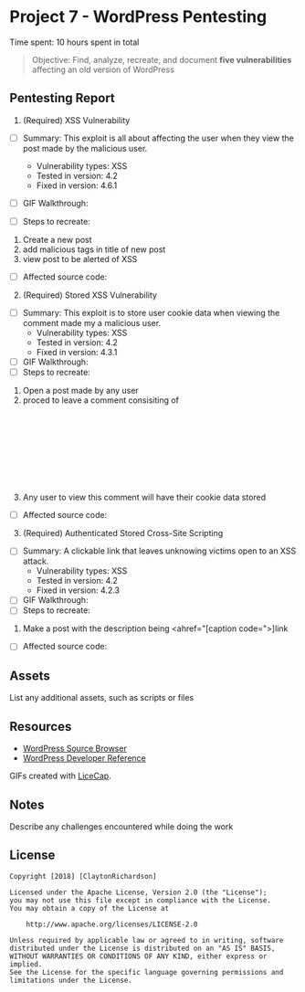 # Project 7 - WordPress Pentesting

Time spent: 10 hours spent in total

> Objective: Find, analyze, recreate, and document **five vulnerabilities** affecting an old version of WordPress

## Pentesting Report

1. (Required) XSS Vulnerability
  - [ ] Summary: This exploit is all about affecting the user when they view the post made by the malicious user.
    - Vulnerability types: XSS
    - Tested in version: 4.2
    - Fixed in version: 4.6.1
  - [ ] GIF Walkthrough: 

  - [ ] Steps to recreate: 
  1. Create a new post
  2. add malicious tags in title of new post
  3. view post to be alerted of XSS
  - [ ] Affected source code:
   
2. (Required) Stored XSS Vulnerability
  - [ ] Summary: This exploit is to store user cookie data when viewing the comment made my a malicious user.
    - Vulnerability types: XSS
    - Tested in version: 4.2
    - Fixed in version: 4.3.1
  - [ ] GIF Walkthrough: 
  - [ ] Steps to recreate: 
  1. Open a post made by any user
  2. proced to leave a comment consisiting of <svg onload=prompt(document.cookie)>
  3. Any user to view this comment will have their cookie data stored
  - [ ] Affected source code:
    
3. (Required) Authenticated Stored Cross-Site Scripting
  - [ ] Summary: A clickable link that leaves unknowing victims open to an XSS attack.
    - Vulnerability types: XSS
    - Tested in version: 4.2
    - Fixed in version: 4.2.3
  - [ ] GIF Walkthrough: 
  - [ ] Steps to recreate: 
  1. Make a post with the description being <ahref="[caption code=">]</a><a title="onmouseover=alert('XSS') ">link</a>
  - [ ] Affected source code:
    


## Assets

List any additional assets, such as scripts or files

## Resources

- [WordPress Source Browser](https://core.trac.wordpress.org/browser/)
- [WordPress Developer Reference](https://developer.wordpress.org/reference/)

GIFs created with [LiceCap](http://www.cockos.com/licecap/).

## Notes

Describe any challenges encountered while doing the work

## License

    Copyright [2018] [ClaytonRichardson]

    Licensed under the Apache License, Version 2.0 (the "License");
    you may not use this file except in compliance with the License.
    You may obtain a copy of the License at

        http://www.apache.org/licenses/LICENSE-2.0

    Unless required by applicable law or agreed to in writing, software
    distributed under the License is distributed on an "AS IS" BASIS,
    WITHOUT WARRANTIES OR CONDITIONS OF ANY KIND, either express or implied.
    See the License for the specific language governing permissions and
    limitations under the License.
